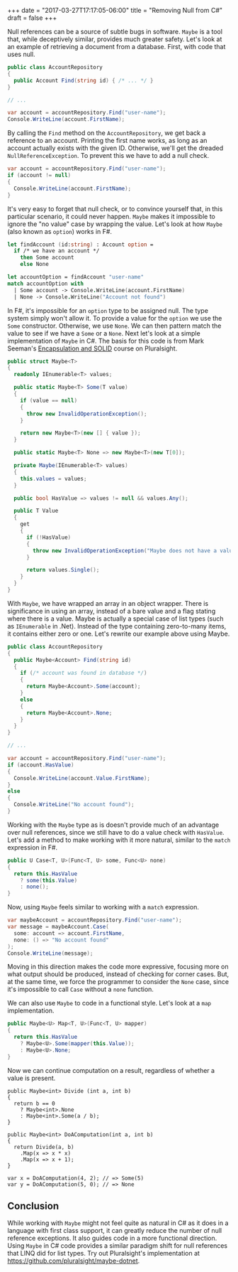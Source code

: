 +++
date = "2017-03-27T17:17:05-06:00"
title = "Removing Null from C#"
draft = false
+++

Null references can be a source of subtle bugs in software. `Maybe` is a tool that, while deceptively similar, provides
much greater safety. Let's look at an example of retrieving a document from a database. First, with code that uses null.

<!--more-->

```csharp
public class AccountRepository
{
  public Account Find(string id) { /* ... */ }
}

// ...

var account = accountRepository.Find("user-name");
Console.WriteLine(account.FirstName);
```

By calling the `Find` method on the `AccountRepository`, we get back a reference to an account. Printing the first name works, as long as an account actually exists with the given ID. Otherwise, we'll get the dreaded `NullReferenceException`. To prevent this we
have to add a null check.

```csharp
var account = accountRepository.Find("user-name");
if (account != null) 
{
  Console.WriteLine(account.FirstName);
}
```

It's very easy to forget that null check, or to convince yourself that, in this particular scenario, it could never
happen. `Maybe` makes it impossible to ignore the "no value" case by wrapping the value. Let's look at how `Maybe` (also known as `option`) works in F#.

```fsharp
let findAccount (id:string) : Account option = 
  if /* we have an account */
    then Some account
    else None

let accountOption = findAccount "user-name"
match accountOption with
  | Some account -> Console.WriteLine(account.FirstName)
  | None -> Console.WriteLine("Account not found")
```

In F#, it's impossible for an `option` type to be assigned null. The type system simply won't allow it. To provide a value for the `option` we use the `Some` constructor. Otherwise, we use `None`. We can then pattern match the value to see if we have a `Some` or a `None`. Next let's look at a simple implementation of `Maybe` in C#. The basis for this code is from Mark Seeman's [Encapsulation and SOLID](https://app.pluralsight.com/player?course=encapsulation-solid&author=mark-seemann&name=encapsulation-solid-m2-encapsulation&clip=18&mode=live) course on Pluralsight.

```csharp
public struct Maybe<T>
{
  readonly IEnumerable<T> values;

  public static Maybe<T> Some(T value)
  {
    if (value == null)
    {
      throw new InvalidOperationException();
    }

    return new Maybe<T>(new [] { value });
  }

  public static Maybe<T> None => new Maybe<T>(new T[0]);

  private Maybe(IEnumerable<T> values)
  {
    this.values = values;
  }

  public bool HasValue => values != null && values.Any();

  public T Value
  {
    get
    {
      if (!HasValue)
      {
        throw new InvalidOperationException("Maybe does not have a value");
      }

      return values.Single();
    }
  }
}
```

With `Maybe`, we have wrapped an array in an object wrapper. There is significance in using an array, instead of a bare
value and a flag stating where there is a value. Maybe is actually a special case of list types (such as `IEnumerable`
in .Net). Instead of the type containing zero-to-many items, it contains either zero or one. Let's rewrite our example
above using Maybe.

```csharp
public class AccountRepository
{
  public Maybe<Account> Find(string id) 
  {
    if (/* account was found in database */) 
    {
      return Maybe<Account>.Some(account);
    }
    else
    {
      return Maybe<Account>.None;
    }
  }
}

// ...

var account = accountRepository.Find("user-name");
if (account.HasValue) 
{
  Console.WriteLine(account.Value.FirstName);
}
else
{
  Console.WriteLine("No account found");
}
```

Working with the `Maybe` type as is doesn't provide much of an advantage over null references, since we still have to do a value check
with `HasValue`. Let's add a method to make working with it more natural, similar to the `match` expression in F#.

```csharp
public U Case<T, U>(Func<T, U> some, Func<U> none)
{
  return this.HasValue
    ? some(this.Value)
    : none();
}
```

Now, using `Maybe` feels similar to working with a `match` expression.

```csharp
var maybeAccount = accountRepository.Find("user-name");
var message = maybeAccount.Case(
  some: account => account.FirstName,
  none: () => "No account found"
);
Console.WriteLine(message);
```

Moving in this direction makes the code more expressive, focusing more on what output should be produced, instead of checking
for corner cases. But, at the same time, we force the programmer to consider the `None` case, since it's impossible to
call `Case` without a `none` function.

We can also use `Maybe` to code in a functional style. Let's look at a `map` implementation.

```csharp
public Maybe<U> Map<T, U>(Func<T, U> mapper)
{
  return this.HasValue 
    ? Maybe<U>.Some(mapper(this.Value));
    : Maybe<U>.None;
}
```

Now we can continue computation on a result, regardless of whether a value is present.

```
public Maybe<int> Divide (int a, int b)
{
  return b == 0
    ? Maybe<int>.None
    : Maybe<int>.Some(a / b);
}

public Maybe<int> DoAComputation(int a, int b)
{
  return Divide(a, b)
    .Map(x => x * x)
    .Map(x => x + 1);
}

var x = DoAComputation(4, 2); // => Some(5)
var y = DoAComputation(5, 0); // => None
```

## Conclusion

While working with `Maybe` might not feel quite as natural in C# as it does in a language with first class support, it
can greatly reduce the number of null reference exceptions. It also guides code in a more functional direction. Using
`Maybe` in C# code provides a similar paradigm shift for null references that LINQ did for list types. Try out
Pluralsight's implementation at https://github.com/pluralsight/maybe-dotnet.


